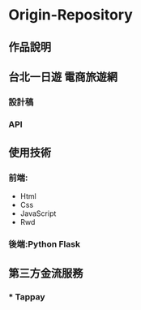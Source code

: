 # Origin-Repository
## 作品說明
## 台北一日遊 電商旅遊網
### 設計稿
### API
## 使用技術
### 前端:
* Html 
* Css 
* JavaScript
* Rwd
### 後端:Python Flask

## 第三方金流服務
### * Tappay
